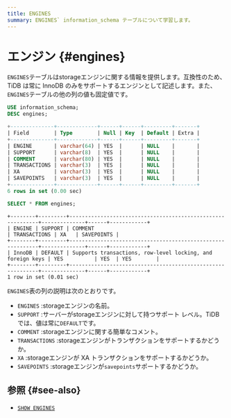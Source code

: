 ```yaml
---
title: ENGINES
summary: ENGINES` information_schema テーブルについて学習します。
---
```


# エンジン {#engines}

`ENGINES`テーブルはstorageエンジンに関する情報を提供します。互換性のため、TiDB は常に InnoDB のみをサポートするエンジンとして記述します。また、 `ENGINES`テーブルの他の列の値も固定値です。

```sql
USE information_schema;
DESC engines;
```

```sql
+--------------+-------------+------+------+---------+-------+
| Field        | Type        | Null | Key  | Default | Extra |
+--------------+-------------+------+------+---------+-------+
| ENGINE       | varchar(64) | YES  |      | NULL    |       |
| SUPPORT      | varchar(8)  | YES  |      | NULL    |       |
| COMMENT      | varchar(80) | YES  |      | NULL    |       |
| TRANSACTIONS | varchar(3)  | YES  |      | NULL    |       |
| XA           | varchar(3)  | YES  |      | NULL    |       |
| SAVEPOINTS   | varchar(3)  | YES  |      | NULL    |       |
+--------------+-------------+------+------+---------+-------+
6 rows in set (0.00 sec)
```

```sql
SELECT * FROM engines;
```

    +--------+---------+------------------------------------------------------------+--------------+------+------------+
    | ENGINE | SUPPORT | COMMENT                                                    | TRANSACTIONS | XA   | SAVEPOINTS |
    +--------+---------+------------------------------------------------------------+--------------+------+------------+
    | InnoDB | DEFAULT | Supports transactions, row-level locking, and foreign keys | YES          | YES  | YES        |
    +--------+---------+------------------------------------------------------------+--------------+------+------------+
    1 row in set (0.01 sec)

`ENGINES`表の列の説明は次のとおりです。

-   `ENGINES` :storageエンジンの名前。
-   `SUPPORT` :サーバーがstorageエンジンに対して持つサポート レベル。TiDB では、値は常に`DEFAULT`です。
-   `COMMENT` :storageエンジンに関する簡単なコメント。
-   `TRANSACTIONS` :storageエンジンがトランザクションをサポートするかどうか。
-   `XA` :storageエンジンが XA トランザクションをサポートするかどうか。
-   `SAVEPOINTS` :storageエンジンが`savepoints`サポートするかどうか。

## 参照 {#see-also}

-   [`SHOW ENGINES`](/sql-statements/sql-statement-show-engines.md)
